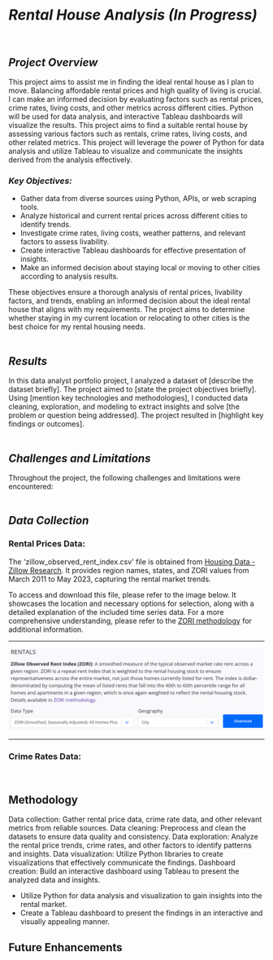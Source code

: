 # ***Rental House Analysis (In Progress)***<br><br>

## ***Project Overview***

This project aims to assist me in finding the ideal rental house as I plan to move. Balancing affordable rental prices and high quality of living is crucial. I can make an informed decision by evaluating factors such as rental prices, crime rates, living costs, and other metrics across different cities. Python will be used for data analysis, and interactive Tableau dashboards will visualize the results.
This project aims to find a suitable rental house by assessing various factors such as rentals, crime rates, living costs, and other related metrics. This project will leverage the power of Python for data analysis and utilize Tableau to visualize and communicate the insights derived from the analysis effectively.

### ***Key Objectives:***
- Gather data from diverse sources using Python, APIs, or web scraping tools.
- Analyze historical and current rental prices across different cities to identify trends.
- Investigate crime rates, living costs, weather patterns, and relevant factors to assess livability.
- Create interactive Tableau dashboards for effective presentation of insights.
- Make an informed decision about staying local or moving to other cities according to analysis results.

These objectives ensure a thorough analysis of rental prices, livability factors, and trends, enabling an informed decision about the ideal rental house that aligns with my requirements. The project aims to determine whether staying in my current location or relocating to other cities is the best choice for my rental housing needs. <br><br>


## ***Results***

In this data analyst portfolio project, I analyzed a dataset of [describe the dataset briefly]. The project aimed to [state the project objectives briefly]. Using [mention key technologies and methodologies], I conducted data cleaning, exploration, and modeling to extract insights and solve [the problem or question being addressed]. The project resulted in [highlight key findings or outcomes]. <br><br>


## ***Challenges and Limitations***

Throughout the project, the following challenges and limitations were encountered:
<br><br>

## ***Data Collection***

### **Rental Prices Data:**

The 'zillow_observed_rent_index.csv' file is obtained from [Housing Data - Zillow Research](https://www.zillow.com/research/data/). It provides region names, states, and ZORI values from March 2011 to May 2023, capturing the rental market trends.

To access and download this file, please refer to the image below. It showcases the location and necessary options for selection, along with a detailed explanation of the included time series data. For a more comprehensive understanding, please refer to the [ZORI methodology](https://www.zillow.com/research/methodology-zori-repeat-rent-27092/) for additional information.<br>

***
![rentals_data](images/rentals_data.png)
*** 

### **Crime Rates Data:**
<br>


## Methodology

Data collection: Gather rental price data, crime rate data, and other relevant metrics from reliable sources.
Data cleaning: Preprocess and clean the datasets to ensure data quality and consistency.
Data exploration: Analyze the rental price trends, crime rates, and other factors to identify patterns and insights.
Data visualization: Utilize Python libraries to create visualizations that effectively communicate the findings.
Dashboard creation: Build an interactive dashboard using Tableau to present the analyzed data and insights.
- Utilize Python for data analysis and visualization to gain insights into the rental market.
- Create a Tableau dashboard to present the findings in an interactive and visually appealing manner.



## Future Enhancements

